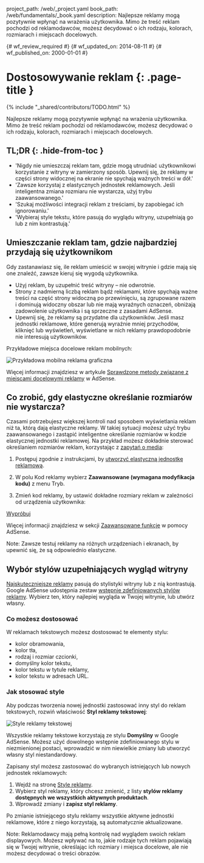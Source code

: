 project_path: /web/_project.yaml
book_path: /web/fundamentals/_book.yaml
description: Najlepsze reklamy mogą pozytywnie wpłynąć na wrażenia użytkownika. Mimo że treść reklam pochodzi od reklamodawców, możesz decydować o ich rodzaju, kolorach, rozmiarach i miejscach docelowych.

{# wf_review_required #}
{# wf_updated_on: 2014-08-11 #}
{# wf_published_on: 2000-01-01 #}

# Dostosowywanie reklam {: .page-title }

{% include "_shared/contributors/TODO.html" %}



Najlepsze reklamy mogą pozytywnie wpłynąć na wrażenia użytkownika. Mimo że treść reklam pochodzi od reklamodawców, możesz decydować o ich rodzaju, kolorach, rozmiarach i miejscach docelowych.



## TL;DR {: .hide-from-toc }
- 'Nigdy nie umieszczaj reklam tam, gdzie mogą utrudniać użytkownikowi korzystanie z witryny w zamierzony sposób. Upewnij się, że reklamy w części strony widocznej na ekranie nie spychają ważnych treści w dół.'
- 'Zawsze korzystaj z elastycznych jednostek reklamowych. Jeśli inteligentna zmiana rozmiaru nie wystarcza, użyj trybu zaawansowanego.'
- 'Szukaj możliwości integracji reklam z treściami, by zapobiegać ich ignorowaniu.'
- 'Wybieraj style tekstu, które pasują do wyglądu witryny, uzupełniają go lub z nim kontrastują.'


## Umieszczanie reklam tam, gdzie najbardziej przydają się użytkownikom

Gdy zastanawiasz się, ile reklam umieścić w swojej witrynie
i gdzie mają się one znaleźć, zawsze kieruj się wygodą użytkownika.

* Użyj reklam, by uzupełnić treść witryny &ndash; nie odwrotnie.
* Strony z nadmierną liczbą reklam bądź reklamami, które spychają ważne treści na część strony widoczną po przewinięciu, są zgrupowane razem i dominują widoczny obszar lub nie mają wyraźnych oznaczeń, obniżają zadowolenie użytkownika i są sprzeczne z zasadami AdSense.
* Upewnij się, że reklamy są przydatne dla użytkowników. Jeśli masz jednostki reklamowe, które generują wyraźnie mniej przychodów, kliknięć lub wyświetleń, wyświetlane w nich reklamy prawdopodobnie nie interesują użytkowników.

Przykładowe miejsca docelowe reklam mobilnych:

<img src="images/mobile_ads_placement.png" class="center" alt="Przykładowa mobilna reklama graficzna">

Więcej informacji znajdziesz w artykule 
[Sprawdzone metody związane z miejscami docelowymi reklamy](https://support.google.com/adsense/answer/1282097) w AdSense.


## Co zrobić, gdy elastyczne określanie rozmiarów nie wystarcza?
Czasami potrzebujesz większej kontroli nad sposobem wyświetlania reklam niż ta, którą dają elastyczne reklamy. W takiej sytuacji możesz użyć trybu zaawansowanego i zastąpić inteligentne określanie rozmiarów w kodzie elastycznej jednostki reklamowej. 
Na przykład możesz dokładnie sterować określaniem rozmiarów reklam, korzystając z [zapytań o media]({{site.fundamentals}}/layouts/rwd-fundamentals/use-media-queries.html):

1. Postępuj zgodnie z instrukcjami, by [utworzyć elastyczną jednostkę reklamową]({{site.fundamentals}}/monetization/ads/include-ads.html#create-ad-units).
2. W polu Kod reklamy wybierz <strong>Zaawansowane (wymagana modyfikacja kodu)</strong> z menu Tryb.
3. Zmień kod reklamy, by ustawić dokładne rozmiary reklam w zależności od urządzenia użytkownika:


    <ins class="adsbygoogle adslot_1"
        style="display:block;"
        data-ad-client="ca-pub-1234"
        data-ad-slot="5678"></ins>
    <script async src="//pagead2.googlesyndication.com/pagead/js/adsbygoogle.js"></script>
    <script>(adsbygoogle = window.adsbygoogle || []).push({});</script>
    

<a href="https://googlesamples.github.io/web-fundamentals/samples/../fundamentals/discovery-and-distribution/monetization/ads/customize.html">  Wypróbuj</a>

Więcej informacji znajdziesz w sekcji [Zaawansowane funkcje](https://support.google.com/adsense/answer/3543893) w pomocy AdSense.

<!-- TODO: Verify note type! -->
Note: Zawsze testuj reklamy na różnych urządzeniach i ekranach, by upewnić się, że są odpowiednio elastyczne.

## Wybór stylów uzupełniających wygląd witryny

[Najskuteczniejsze reklamy](https://support.google.com/adsense/answer/17957) pasują do stylistyki witryny lub z nią kontrastują. Google AdSense udostępnia zestaw [wstępnie zdefiniowanych stylów reklamy](https://support.google.com/adsense/answer/6002585). Wybierz ten, który najlepiej wygląda w Twojej witrynie, lub utwórz własny.

### Co możesz dostosować

W reklamach tekstowych możesz dostosować te elementy stylu:

* kolor obramowania,
* kolor tła,
* rodzaj i rozmiar czcionki,
* domyślny kolor tekstu,
* kolor tekstu w tytule reklamy,
* kolor tekstu w adresach URL.

### Jak stosować style

Aby podczas tworzenia nowej jednostki zastosować inny styl do reklam tekstowych, rozwiń właściwość <strong>Styl reklamy tekstowej</strong>:

<img src="images/customize.png" class="center" alt="Style reklamy tekstowej">

Wszystkie reklamy tekstowe korzystają ze stylu <strong>Domyślny</strong> w Google AdSense. Możesz użyć dowolnego wstępnie zdefiniowanego stylu w niezmienionej postaci, wprowadzić w nim niewielkie zmiany lub utworzyć własny styl niestandardowy.

Zapisany styl możesz zastosować do wybranych istniejących lub 
nowych jednostek reklamowych:

1. Wejdź na stronę [Style reklamy](https://www.google.com/adsense/app#myads-springboard/view=AD_STYLES).
2. Wybierz styl reklamy, który chcesz zmienić, z listy <strong>stylów reklamy dostępnych we wszystkich aktywnych produktach</strong>.
3. Wprowadź zmiany i <strong>zapisz styl reklamy</strong>.

Po zmianie istniejącego stylu reklamy wszystkie aktywne jednostki reklamowe, które z niego korzystają, są automatycznie aktualizowane.

<!-- TODO: Verify note type! -->
Note: Reklamodawcy mają pełną kontrolę nad wyglądem swoich reklam displayowych. Możesz wpływać na to, jakie rodzaje tych reklam pojawiają się w Twojej witrynie, określając ich rozmiary i miejsca docelowe, ale nie możesz decydować o treści obrazów.


